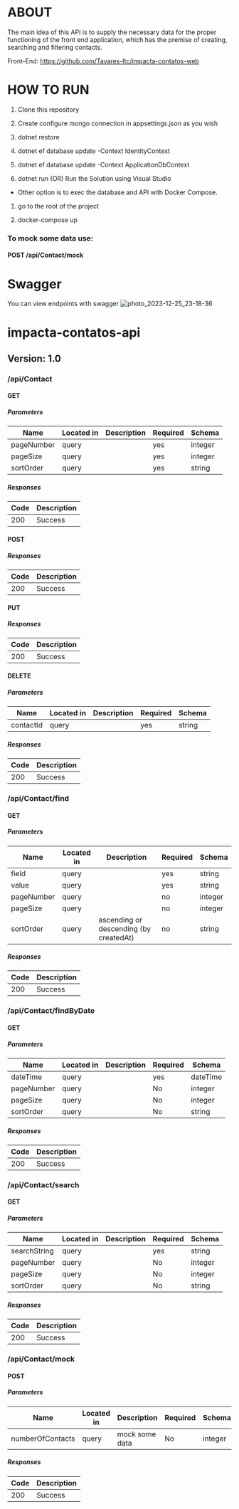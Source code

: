 
# ABOUT

The main idea of ​​this API is to supply the necessary data for the proper functioning of the front end application, which has the premise of creating, searching and filtering contacts.  
  
   Front-End: https://github.com/Tavares-ltc/impacta-contatos-web

# HOW TO RUN


1. Clone this repository

2. Create configure mongo connection in appsettings.json as you wish

3. dotnet restore

4. dotnet ef database update -Context IdentityContext

5. dotnet ef database update -Context ApplicationDbContext

6. dotnet run (OR) Run the Solution using Visual Studio

- Other option is to exec the database and API with Docker Compose.

1. go to the root of the project

2. docker-compose up

### To mock some data use:

#### POST /api/Contact/mock

# Swagger

You can view endpoints with swagger
![photo_2023-12-25_23-18-36](https://github.com/Tavares-ltc/impacta-contatos-api/assets/98609823/faba8d94-3f07-463c-9e2a-315fc61c0bea)


 
# impacta-contatos-api
## Version: 1.0

### /api/Contact

#### GET
##### Parameters

| Name | Located in | Description | Required | Schema |
| ---- | ---------- | ----------- | -------- | ---- |
| pageNumber | query |  | yes | integer |
| pageSize | query |  | yes | integer |
| sortOrder | query |  | yes | string |

##### Responses

| Code | Description |
| ---- | ----------- |
| 200 | Success |

#### POST
##### Responses

| Code | Description |
| ---- | ----------- |
| 200 | Success |

#### PUT
##### Responses

| Code | Description |
| ---- | ----------- |
| 200 | Success |

#### DELETE
##### Parameters

| Name | Located in | Description | Required | Schema |
| ---- | ---------- | ----------- | -------- | ---- |
| contactId | query |  | yes | string |

##### Responses

| Code | Description |
| ---- | ----------- |
| 200 | Success |

### /api/Contact/find

#### GET
##### Parameters

| Name | Located in | Description | Required | Schema |
| ---- | ---------- | ----------- | -------- | ---- |
| field | query |  | yes | string |
| value | query |  | yes | string |
| pageNumber | query |  | no | integer |
| pageSize | query |  | no | integer |
| sortOrder | query | ascending or descending (by createdAt)  | no | string |

##### Responses

| Code | Description |
| ---- | ----------- |
| 200 | Success |

### /api/Contact/findByDate

#### GET
##### Parameters

| Name | Located in | Description | Required | Schema |
| ---- | ---------- | ----------- | -------- | ---- |
| dateTime | query |  | yes | dateTime |
| pageNumber | query |  | No | integer |
| pageSize | query |  | No | integer |
| sortOrder | query |  | No | string |

##### Responses

| Code | Description |
| ---- | ----------- |
| 200 | Success |

### /api/Contact/search

#### GET
##### Parameters

| Name | Located in | Description | Required | Schema |
| ---- | ---------- | ----------- | -------- | ---- |
| searchString | query |  | yes | string |
| pageNumber | query |  | No | integer |
| pageSize | query |  | No | integer |
| sortOrder | query |  | No | string |

##### Responses

| Code | Description |
| ---- | ----------- |
| 200 | Success |

### /api/Contact/mock

#### POST
##### Parameters

| Name | Located in | Description | Required | Schema |
| ---- | ---------- | ----------- | -------- | ---- |
| numberOfContacts | query | mock some data | No | integer |

##### Responses

| Code | Description |
| ---- | ----------- |
| 200 | Success |

